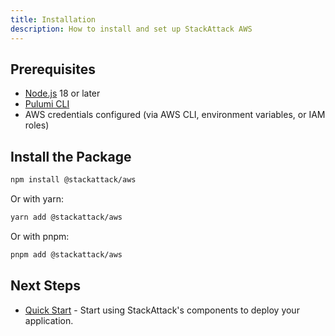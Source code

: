 ```yaml
---
title: Installation
description: How to install and set up StackAttack AWS
---
```


## Prerequisites

- [Node.js](https://nodejs.org/) 18 or later
- [Pulumi CLI](https://www.pulumi.com/docs/get-started/install/)
- AWS credentials configured (via AWS CLI, environment variables, or IAM roles)

## Install the Package

```bash
npm install @stackattack/aws
```

Or with yarn:

```bash
yarn add @stackattack/aws
```

Or with pnpm:

```bash
pnpm add @stackattack/aws
```

## Next Steps

- [Quick Start](/getting-started/quick-start/) - Start using StackAttack's components to deploy your application.
